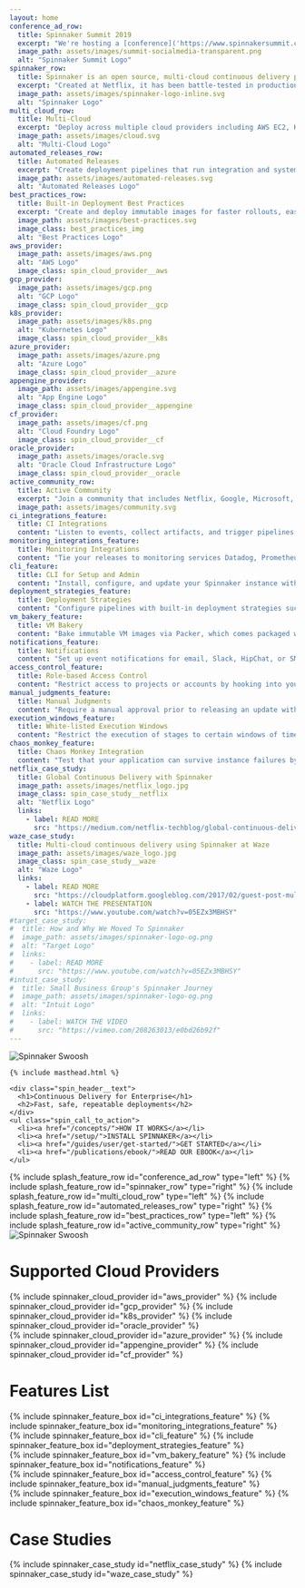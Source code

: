 ```yaml
---
layout: home
conference_ad_row:
  title: Spinnaker Summit 2019
  excerpt: "We're hosting a [conference]('https://www.spinnakersummit.com') in San Diego, CA on November 16-17th. If you're a community member, we'd love for you to [submit a proposal]('https://www.spinnakersummit.com/cfp') to speak. Have you struggled or triumphed with Spinnaker? Do you have tips to share? Do you work in the DevOps space but on different tools? If so, we'd love to see a proposal from you."
  image_path: assets/images/summit-socialmedia-transparent.png
  alt: "Spinnaker Summit Logo"
spinnaker_row:
  title: Spinnaker is an open source, multi-cloud continuous delivery platform for releasing software changes with high velocity and confidence.
  excerpt: "Created at Netflix, it has been battle-tested in production by hundreds of teams over millions of deployments. It combines a powerful and flexible pipeline management system with integrations to the major cloud providers."
  image_path: assets/images/spinnaker-logo-inline.svg
  alt: "Spinnaker Logo"
multi_cloud_row:
  title: Multi-Cloud
  excerpt: "Deploy across multiple cloud providers including AWS EC2, Kubernetes, Google Compute Engine, Google Kubernetes Engine, Google App Engine, Microsoft Azure, Openstack, Cloud Foundry, and Oracle Cloud Infrastructure, with DC/OS coming soon."
  image_path: assets/images/cloud.svg
  alt: "Multi-Cloud Logo"
automated_releases_row:
  title: Automated Releases
  excerpt: "Create deployment pipelines that run integration and system tests, spin up and down server groups, and monitor your rollouts. Trigger pipelines via git events, Jenkins, Travis CI, Docker, CRON, or other Spinnaker pipelines."
  image_path: assets/images/automated-releases.svg
  alt: "Automated Releases Logo"
best_practices_row:
  title: Built-in Deployment Best Practices
  excerpt: "Create and deploy immutable images for faster rollouts, easier rollbacks, and the elimination of hard to debug configuration drift issues. Leverage an immutable infrastructure in the cloud with built-in deployment strategies such as red/black and canary deployments."
  image_path: assets/images/best-practices.svg    
  image_class: best_practices_img
  alt: "Best Practices Logo"
aws_provider:
  image_path: assets/images/aws.png
  alt: "AWS Logo"
  image_class: spin_cloud_provider__aws
gcp_provider:
  image_path: assets/images/gcp.png
  alt: "GCP Logo"
  image_class: spin_cloud_provider__gcp
k8s_provider:
  image_path: assets/images/k8s.png
  alt: "Kubernetes Logo"
  image_class: spin_cloud_provider__k8s
azure_provider:
  image_path: assets/images/azure.png
  alt: "Azure Logo"
  image_class: spin_cloud_provider__azure
appengine_provider:
  image_path: assets/images/appengine.svg
  alt: "App Engine Logo"
  image_class: spin_cloud_provider__appengine
cf_provider:
  image_path: assets/images/cf.png
  alt: "Cloud Foundry Logo"
  image_class: spin_cloud_provider__cf
oracle_provider:
  image_path: assets/images/oracle.svg
  alt: "Oracle Cloud Infrastructure Logo"
  image_class: spin_cloud_provider__oracle
active_community_row:
  title: Active Community
  excerpt: "Join a community that includes Netflix, Google, Microsoft, Veritas, Target, Kenzan, Schibsted, and many others, actively working to maintain and improve Spinnaker."
  image_path: assets/images/community.svg
ci_integrations_feature:
  title: CI Integrations
  content: "Listen to events, collect artifacts, and trigger pipelines from Jenkins or Travis CI. Triggers via git, cron, or a new image in a docker registry are also supported."
monitoring_integrations_feature:
  title: Monitoring Integrations
  content: "Tie your releases to monitoring services Datadog, Prometheus, Stackdriver, or SignalFx, using their metrics for canary analysis."
cli_feature:
  title: CLI for Setup and Admin
  content: "Install, configure, and update your Spinnaker instance with halyard, Spinnaker’s CLI tool."
deployment_strategies_feature:
  title: Deployment Strategies
  content: "Configure pipelines with built-in deployment strategies such as highlander and red/black,  with rolling red/black and canary in active development, or define your own custom strategy."
vm_bakery_feature:
  title: VM Bakery
  content: "Bake immutable VM images via Packer, which comes packaged with Spinnaker and offers support for Chef and Puppet templates."
notifications_feature:
  title: Notifications
  content: "Set up event notifications for email, Slack, HipChat, or SMS (via Twilio)."
access_control_feature:
  title: Role-based Access Control
  content: "Restrict access to projects or accounts by hooking into your internal authentication system using OAuth, SAML, LDAP, X.509 certs, Google groups, Azure groups, or GitHub teams."
manual_judgments_feature:
  title: Manual Judgments
  content: "Require a manual approval prior to releasing an update with a manual judgement stage."
execution_windows_feature:
  title: White-listed Execution Windows
  content: "Restrict the execution of stages to certain windows of time, making sure deployments happen during off-peak traffic or when the right people are on hand to monitor the roll-out."
chaos_monkey_feature:
  title: Chaos Monkey Integration
  content: "Test that your application can survive instance failures by terminating them on purpose."
netflix_case_study:
  title: Global Continuous Delivery with Spinnaker
  image_path: assets/images/netflix_logo.jpg
  image_class: spin_case_study__netflix
  alt: "Netflix Logo"
  links:
    - label: READ MORE
      src: "https://medium.com/netflix-techblog/global-continuous-delivery-with-spinnaker-2a6896c23ba7"
waze_case_study:
  title: Multi-cloud continuous delivery using Spinnaker at Waze
  image_path: assets/images/waze_logo.jpg
  image_class: spin_case_study__waze
  alt: "Waze Logo"
  links:
    - label: READ MORE
      src: "https://cloudplatform.googleblog.com/2017/02/guest-post-multi-cloud-continuous-delivery-using-Spinnaker-at-Waze.html"
    - label: WATCH THE PRESENTATION
      src: "https://www.youtube.com/watch?v=05EZx3MBHSY"
#target_case_study:
#  title: How and Why We Moved To Spinnaker
#  image_path: assets/images/spinnaker-logo-og.png
#  alt: "Target Logo"
#  links:
#    - label: READ MORE
#      src: "https://www.youtube.com/watch?v=05EZx3MBHSY"
#intuit_case_study:
#  title: Small Business Group's Spinnaker Journey
#  image_path: assets/images/spinnaker-logo-og.png
#  alt: "Intuit Logo"
#  links:
#    - label: WATCH THE VIDEO
#      src: "https://vimeo.com/208263013/e0bd26b92f"
---
```


<div class="spin_header">
  <img class="spin_header__swoosh" src="{{ "assets/images/top-right-swoosh.svg" | absolute_url }}" alt="Spinnaker Swoosh"/>
  <div class="spin_header__inner_wrap">

    {% include masthead.html %}

    <div class="spin_header__text">
      <h1>Continuous Delivery for Enterprise</h1>
      <h2>Fast, safe, repeatable deployments</h2>
    </div>
    <ul class="spin_call_to_action">
      <li><a href="/concepts/">HOW IT WORKS</a></li>
      <li><a href="/setup/">INSTALL SPINNAKER</a></li>
      <li><a href="/guides/user/get-started/">GET STARTED</a></li>
      <li><a href="/publications/ebook/">READ OUR EBOOK</a></li>
    </ul>
  </div>
</div>

<div class="spin_header__push_down">
{% include splash_feature_row id="conference_ad_row" type="left" %}
{% include splash_feature_row id="spinnaker_row" type="right" %}
{% include splash_feature_row id="multi_cloud_row" type="left" %}
{% include splash_feature_row id="automated_releases_row" type="right" %}
{% include splash_feature_row id="best_practices_row" type="left" %}
{% include splash_feature_row id="active_community_row" type="right" %}
</div>
<div class="spin_cloud_providers">
  <img class="spin_cloud_providers__swoosh" src="{{ "assets/images/left-swoosh.svg" | absolute_url }}" alt="Spinnaker Swoosh"/>
  <div class="spin_cloud_providers__blue">
    <div class="spin_cloud_providers__wrapper">
      <h1 class="spin_cloud_providers__header">Supported Cloud Providers</h1>
      <div class="clearfix">
        {% include spinnaker_cloud_provider id="aws_provider" %}
        {% include spinnaker_cloud_provider id="gcp_provider" %}
        {% include spinnaker_cloud_provider id="k8s_provider" %}
        {% include spinnaker_cloud_provider id="oracle_provider" %}
      </div>
      <div class="clearfix">
        {% include spinnaker_cloud_provider id="azure_provider" %}
        {% include spinnaker_cloud_provider id="appengine_provider" %}
        {% include spinnaker_cloud_provider id="cf_provider" %}
      </div>
    </div>
  </div>  
</div>

<h1 class="spin__heading spin_cloud_providers__push_down">Features List</h1>
<div class="clearfix">
  {% include spinnaker_feature_box id="ci_integrations_feature" %}
  {% include spinnaker_feature_box id="monitoring_integrations_feature" %}
</div>
<div class="clearfix">
  {% include spinnaker_feature_box id="cli_feature" %}
  {% include spinnaker_feature_box id="deployment_strategies_feature" %}
</div>
<div class="clearfix">
  {% include spinnaker_feature_box id="vm_bakery_feature" %}
  {% include spinnaker_feature_box id="notifications_feature" %}
</div>
<div class="clearfix">
  {% include spinnaker_feature_box id="access_control_feature" %}
  {% include spinnaker_feature_box id="manual_judgments_feature" %}
</div>
<div class="clearfix">
  {% include spinnaker_feature_box id="execution_windows_feature" %}
  {% include spinnaker_feature_box id="chaos_monkey_feature" %}
</div>

<h1 class="spin__heading mt2">Case Studies</h1>

<div class="clearfix">
  {% include spinnaker_case_study id="netflix_case_study" %}
  {% include spinnaker_case_study id="waze_case_study" %}
</div>

<!-- <div class="clearfix">
  {% include spinnaker_case_study id="target_case_study" %}
  {% include spinnaker_case_study id="intuit_case_study" %}
</div> -->
